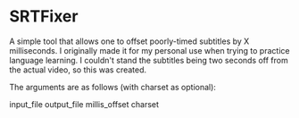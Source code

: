 # SRTFixer
 A simple tool that allows one to offset poorly-timed subtitles by X milliseconds. I originally made it for my personal use when trying to practice language learning. I couldn't stand the subtitles being two seconds off from the actual video, so this was created.
 
 The arguments are as follows (with charset as optional):
 
 input_file output_file millis_offset charset
